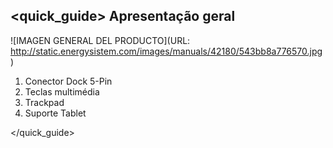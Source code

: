 ## <quick_guide> Apresentação geral

![IMAGEN GENERAL DEL PRODUCTO](URL: http://static.energysistem.com/images/manuals/42180/543bb8a776570.jpg)

1. Conector Dock 5-Pin 
2. Teclas multimédia 
3. Trackpad 
4. Suporte Tablet 

</quick_guide> 

